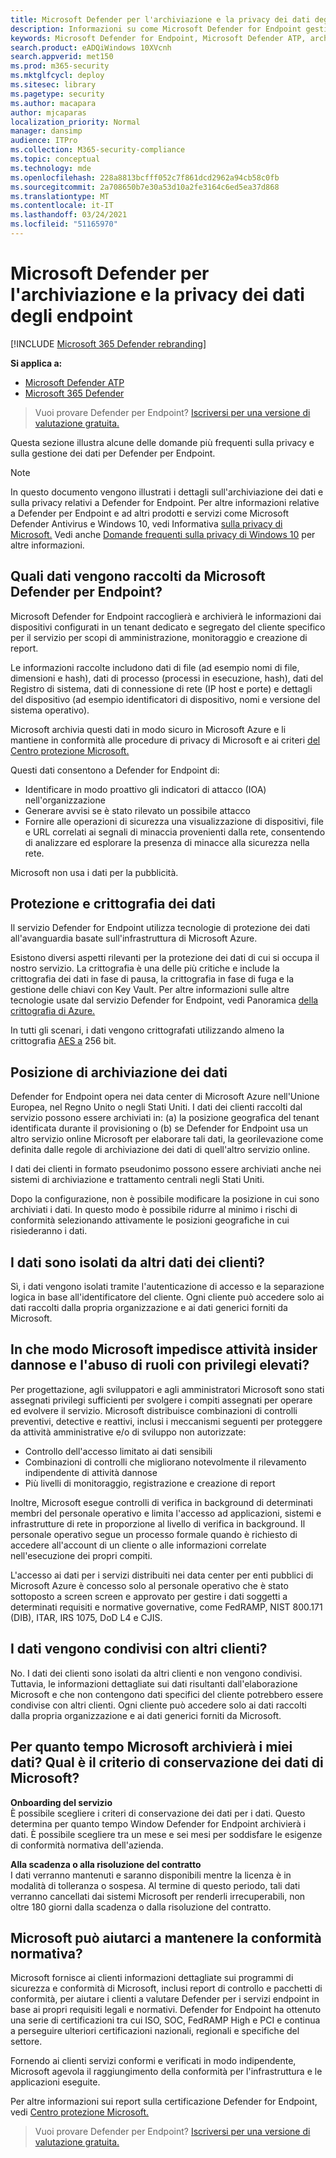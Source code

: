```yaml
---
title: Microsoft Defender per l'archiviazione e la privacy dei dati degli endpoint
description: Informazioni su come Microsoft Defender for Endpoint gestisce la privacy e i dati raccolti.
keywords: Microsoft Defender for Endpoint, Microsoft Defender ATP, archiviazione e privacy dei dati, archiviazione, privacy, licenze, georilevazione, conservazione dei dati, dati
search.product: eADQiWindows 10XVcnh
search.appverid: met150
ms.prod: m365-security
ms.mktglfcycl: deploy
ms.sitesec: library
ms.pagetype: security
ms.author: macapara
author: mjcaparas
localization_priority: Normal
manager: dansimp
audience: ITPro
ms.collection: M365-security-compliance
ms.topic: conceptual
ms.technology: mde
ms.openlocfilehash: 228a8813bcfff052c7f861dcd2962a94cb58c0fb
ms.sourcegitcommit: 2a708650b7e30a53d10a2fe3164c6ed5ea37d868
ms.translationtype: MT
ms.contentlocale: it-IT
ms.lasthandoff: 03/24/2021
ms.locfileid: "51165970"
---
```

# <a name="microsoft-defender-for-endpoint-data-storage-and-privacy"></a>Microsoft Defender per l'archiviazione e la privacy dei dati degli endpoint

[!INCLUDE [Microsoft 365 Defender rebranding](../../includes/microsoft-defender.md)]

**Si applica a:**
- [Microsoft Defender ATP](https://go.microsoft.com/fwlink/p/?linkid=2154037)
- [Microsoft 365 Defender](https://go.microsoft.com/fwlink/?linkid=2118804)

>Vuoi provare Defender per Endpoint? [Iscriversi per una versione di valutazione gratuita.](https://www.microsoft.com/microsoft-365/windows/microsoft-defender-atp?ocid=docs-wdatp-assignaccess-abovefoldlink)

Questa sezione illustra alcune delle domande più frequenti sulla privacy e sulla gestione dei dati per Defender per Endpoint.
> [!NOTE]
> In questo documento vengono illustrati i dettagli sull'archiviazione dei dati e sulla privacy relativi a Defender for Endpoint. Per altre informazioni relative a Defender per Endpoint e ad altri prodotti e servizi come Microsoft Defender Antivirus e Windows 10, vedi Informativa [sulla privacy di Microsoft.](https://go.microsoft.com/fwlink/?linkid=827576) Vedi anche [Domande frequenti sulla privacy di Windows 10](https://go.microsoft.com/fwlink/?linkid=827577) per altre informazioni.


## <a name="what-data-does-microsoft-defender-for-endpoint-collect"></a>Quali dati vengono raccolti da Microsoft Defender per Endpoint?

Microsoft Defender for Endpoint raccoglierà e archivierà le informazioni dai dispositivi configurati in un tenant dedicato e segregato del cliente specifico per il servizio per scopi di amministrazione, monitoraggio e creazione di report. 

Le informazioni raccolte includono dati di file (ad esempio nomi di file, dimensioni e hash), dati di processo (processi in esecuzione, hash), dati del Registro di sistema, dati di connessione di rete (IP host e porte) e dettagli del dispositivo (ad esempio identificatori di dispositivo, nomi e versione del sistema operativo).

Microsoft archivia questi dati in modo sicuro in Microsoft Azure e li mantiene in conformità alle procedure di privacy di Microsoft e ai criteri [del Centro protezione Microsoft.](https://go.microsoft.com/fwlink/?linkid=827578)

Questi dati consentono a Defender for Endpoint di:
- Identificare in modo proattivo gli indicatori di attacco (IOA) nell'organizzazione
- Generare avvisi se è stato rilevato un possibile attacco
- Fornire alle operazioni di sicurezza una visualizzazione di dispositivi, file e URL correlati ai segnali di minaccia provenienti dalla rete, consentendo di analizzare ed esplorare la presenza di minacce alla sicurezza nella rete.

Microsoft non usa i dati per la pubblicità.

## <a name="data-protection-and-encryption"></a>Protezione e crittografia dei dati
Il servizio Defender for Endpoint utilizza tecnologie di protezione dei dati all'avanguardia basate sull'infrastruttura di Microsoft Azure. 

Esistono diversi aspetti rilevanti per la protezione dei dati di cui si occupa il nostro servizio. La crittografia è una delle più critiche e include la crittografia dei dati in fase di pausa, la crittografia in fase di fuga e la gestione delle chiavi con Key Vault. Per altre informazioni sulle altre tecnologie usate dal servizio Defender for Endpoint, vedi Panoramica [della crittografia di Azure.](https://docs.microsoft.com/azure/security/security-azure-encryption-overview) 

In tutti gli scenari, i dati vengono crittografati utilizzando almeno la crittografia [AES a](https://en.wikipedia.org/wiki/Advanced_Encryption_Standard) 256 bit.


## <a name="data-storage-location"></a>Posizione di archiviazione dei dati

Defender for Endpoint opera nei data center di Microsoft Azure nell'Unione Europea, nel Regno Unito o negli Stati Uniti. I dati dei clienti raccolti dal servizio possono essere archiviati in: (a) la posizione geografica del tenant identificata durante il provisioning o (b) se Defender for Endpoint usa un altro servizio online Microsoft per elaborare tali dati, la georilevazione come definita dalle regole di archiviazione dei dati di quell'altro servizio online.

I dati dei clienti in formato pseudonimo possono essere archiviati anche nei sistemi di archiviazione e trattamento centrali negli Stati Uniti.

Dopo la configurazione, non è possibile modificare la posizione in cui sono archiviati i dati. In questo modo è possibile ridurre al minimo i rischi di conformità selezionando attivamente le posizioni geografiche in cui risiederanno i dati. 

## <a name="is-my-data-isolated-from-other-customer-data"></a>I dati sono isolati da altri dati dei clienti?
Sì, i dati vengono isolati tramite l'autenticazione di accesso e la separazione logica in base all'identificatore del cliente. Ogni cliente può accedere solo ai dati raccolti dalla propria organizzazione e ai dati generici forniti da Microsoft.

## <a name="how-does-microsoft-prevent-malicious-insider-activities-and-abuse-of-high-privilege-roles"></a>In che modo Microsoft impedisce attività insider dannose e l'abuso di ruoli con privilegi elevati?

Per progettazione, agli sviluppatori e agli amministratori Microsoft sono stati assegnati privilegi sufficienti per svolgere i compiti assegnati per operare ed evolvere il servizio. Microsoft distribuisce combinazioni di controlli preventivi, detective e reattivi, inclusi i meccanismi seguenti per proteggere da attività amministrative e/o di sviluppo non autorizzate:

- Controllo dell'accesso limitato ai dati sensibili
- Combinazioni di controlli che migliorano notevolmente il rilevamento indipendente di attività dannose
- Più livelli di monitoraggio, registrazione e creazione di report

Inoltre, Microsoft esegue controlli di verifica in background di determinati membri del personale operativo e limita l'accesso ad applicazioni, sistemi e infrastrutture di rete in proporzione al livello di verifica in background. Il personale operativo segue un processo formale quando è richiesto di accedere all'account di un cliente o alle informazioni correlate nell'esecuzione dei propri compiti.

L'accesso ai dati per i servizi distribuiti nei data center per enti pubblici di Microsoft Azure è concesso solo al personale operativo che è stato sottoposto a screen screen e approvato per gestire i dati soggetti a determinati requisiti e normative governative, come FedRAMP, NIST 800.171 (DIB), ITAR, IRS 1075, DoD L4 e CJIS.


## <a name="is-data-shared-with-other-customers"></a>I dati vengono condivisi con altri clienti?
No. I dati dei clienti sono isolati da altri clienti e non vengono condivisi. Tuttavia, le informazioni dettagliate sui dati risultanti dall'elaborazione Microsoft e che non contengono dati specifici del cliente potrebbero essere condivise con altri clienti. Ogni cliente può accedere solo ai dati raccolti dalla propria organizzazione e ai dati generici forniti da Microsoft.

## <a name="how-long-will-microsoft-store-my-data-what-is-microsofts-data-retention-policy"></a>Per quanto tempo Microsoft archivierà i miei dati? Qual è il criterio di conservazione dei dati di Microsoft?
**Onboarding del servizio**<br>
È possibile scegliere i criteri di conservazione dei dati per i dati. Questo determina per quanto tempo Window Defender for Endpoint archivierà i dati. È possibile scegliere tra un mese e sei mesi per soddisfare le esigenze di conformità normativa dell'azienda.

**Alla scadenza o alla risoluzione del contratto**<br>
I dati verranno mantenuti e saranno disponibili mentre la licenza è in modalità di tolleranza o sospesa. Al termine di questo periodo, tali dati verranno cancellati dai sistemi Microsoft per renderli irrecuperabili, non oltre 180 giorni dalla scadenza o dalla risoluzione del contratto.


## <a name="can-microsoft-help-us-maintain-regulatory-compliance"></a>Microsoft può aiutarci a mantenere la conformità normativa?

Microsoft fornisce ai clienti informazioni dettagliate sui programmi di sicurezza e conformità di Microsoft, inclusi report di controllo e pacchetti di conformità, per aiutare i clienti a valutare Defender per i servizi endpoint in base ai propri requisiti legali e normativi. Defender for Endpoint ha ottenuto una serie di certificazioni tra cui ISO, SOC, FedRAMP High e PCI e continua a perseguire ulteriori certificazioni nazionali, regionali e specifiche del settore.

Fornendo ai clienti servizi conformi e verificati in modo indipendente, Microsoft agevola il raggiungimento della conformità per l'infrastruttura e le applicazioni eseguite.

Per altre informazioni sui report sulla certificazione Defender for Endpoint, vedi [Centro protezione Microsoft.](https://servicetrust.microsoft.com/) 

>Vuoi provare Defender per Endpoint? [Iscriversi per una versione di valutazione gratuita.](https://www.microsoft.com/microsoft-365/windows/microsoft-defender-atp?ocid=docs-wdatp-datastorage-belowfoldlink) 
